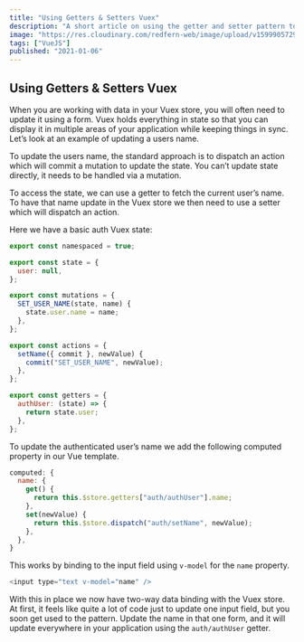 ```yaml
---
title: "Using Getters & Setters Vuex"
description: "A short article on using the getter and setter pattern to update data held in a Vuex store."
image: "https://res.cloudinary.com/redfern-web/image/upload/v1599905729/redfern-dev/png/vue.png"
tags: ["VueJS"]
published: "2021-01-06"
---
```


## Using Getters & Setters Vuex

When you are working with data in your Vuex store, you will often need to update it using a form. Vuex holds everything in state so that you can display it in multiple areas of your application while keeping things in sync. Let’s look at an example of updating a users name.

To update the users name, the standard approach is to dispatch an action which will commit a mutation to update the state. You can’t update state directly, it needs to be handled via a mutation.

To access the state, we can use a getter to fetch the current user’s name. To have that name update in the Vuex store we then need to use a setter which will dispatch an action.

Here we have a basic auth Vuex state:

```js
export const namespaced = true;

export const state = {
  user: null,
};

export const mutations = {
  SET_USER_NAME(state, name) {
    state.user.name = name;
  },
};

export const actions = {
  setName({ commit }, newValue) {
    commit("SET_USER_NAME", newValue);
  },
};

export const getters = {
  authUser: (state) => {
    return state.user;
  },
};
```

To update the authenticated user’s name we add the following computed property in our Vue template.

```js
computed: {
  name: {
    get() {
      return this.$store.getters["auth/authUser"].name;
    },
    set(newValue) {
      return this.$store.dispatch("auth/setName", newValue);
    },
  },
}
```

This works by binding to the input field using `v-model` for the `name` property.

```js
<input type="text v-model="name" />
```

With this in place we now have two-way data binding with the Vuex store. At first, it feels like quite a lot of code just to update one input field, but you soon get used to the pattern. Update the name in that one form, and it will update everywhere in your application using the `auth/authUser` getter.
